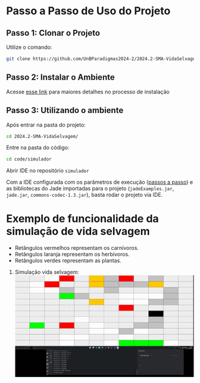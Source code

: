 # Passo a Passo de Uso do Projeto

## Passo 1: Clonar o Projeto

Utilize o comando:

```bash
git clone https://github.com/UnBParadigmas2024-2/2024.2-SMA-VidaSelvagem.git
```

## Passo 2: Instalar o Ambiente

Acesse [esse link](./passoapasso-instalar.md) para maiores detalhes no processo de instalação

## Passo 3: Utilizando o ambiente

Após entrar na pasta do projeto:

```bash
cd 2024.2-SMA-VidaSelvagem/
```

Entre na pasta do código:

```bash
cd code/simulador
```

Abrir IDE no repositório `simulador`

Com a IDE configurada com os parâmetros de execução ([passos a passo](./passoapasso-instalar.md)) e as bibliotecas do Jade importadas para o projeto (`jadeExamples.jar`, `jade.jar`, `commons-codec-1.3.jar`), basta rodar o projeto via IDE.



# Exemplo de funcionalidade da simulação de vida selvagem

- Retângulos vermelhos representam os carnívoros.
- Retângulos laranja representam os herbívoros.
- Retângulos verdes representam as plantas.


1. Simulação vida selvagem:
    ![vida_animal](/documentacao/assets/vida_animal.gif)
